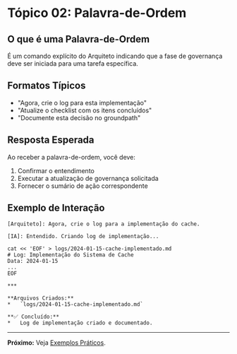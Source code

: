 # Tópico 02: Palavra-de-Ordem

## O que é uma Palavra-de-Ordem

É um comando explícito do Arquiteto indicando que a fase de governança deve ser iniciada para uma tarefa específica.

## Formatos Típicos

*   "Agora, crie o log para esta implementação"
*   "Atualize o checklist com os itens concluídos"
*   "Documente esta decisão no groundpath"

## Resposta Esperada

Ao receber a palavra-de-ordem, você deve:
1.  Confirmar o entendimento
2.  Executar a atualização de governança solicitada
3.  Fornecer o sumário de ação correspondente

## Exemplo de Interação

    [Arquiteto]: Agora, crie o log para a implementação do cache.
    
    [IA]: Entendido. Criando log de implementação...
    
    cat << 'EOF' > logs/2024-01-15-cache-implementado.md
    # Log: Implementação do Sistema de Cache
    Data: 2024-01-15
    ...
    EOF

    ***

    **Arquivos Criados:**
    *   `logs/2024-01-15-cache-implementado.md`

    **✅ Concluído:**
    *   Log de implementação criado e documentado.

---

**Próximo:** Veja [Exemplos Práticos](topico_03.exemplos_praticos.md).
